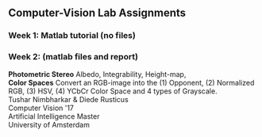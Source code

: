 ## Computer-Vision Lab Assignments

### Week 1: Matlab tutorial (no files)

### Week 2:  (matlab files and report)
**Photometric Stereo**
Albedo, Integrability, Height-map, 
<br />
**Color Spaces**
Convert an RGB-image into the (1) Opponent, (2) Normalized RGB, (3) HSV, (4) YCbCr Color Space and 4 types of Grayscale.
<br />
Tushar Nimbharkar & Diede Rusticus<br />
Computer Vision '17<br />
Artificial Intelligence Master<br />
University of Amsterdam
